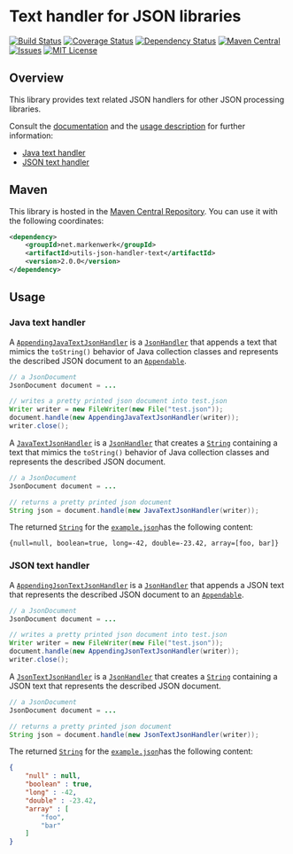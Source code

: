 # Text handler for JSON libraries

[![Build Status](https://travis-ci.org/markenwerk/java-utils-json-handler-text.svg?branch=master)](https://travis-ci.org/markenwerk/java-utils-json-handler-text)
[![Coverage Status](https://coveralls.io/repos/github/markenwerk/java-utils-json-handler-text/badge.svg?branch=master)](https://coveralls.io/github/markenwerk/java-utils-json-handler-text?branch=master)
[![Dependency Status](https://www.versioneye.com/user/projects/571e4e29fcd19a005185676f/badge.svg)](https://www.versioneye.com/user/projects/571e4e29fcd19a005185676f)
[![Maven Central](https://maven-badges.herokuapp.com/maven-central/net.markenwerk/utils-json-handler-text/badge.svg)](https://maven-badges.herokuapp.com/maven-central/net.markenwerk/utils-json-handler-text)
[![Issues](https://img.shields.io/github/issues/markenwerk/java-utils-json-handler-text.svg)](https://github.com/markenwerk/java-utils-json-handler-text/issues)
[![MIT License](https://img.shields.io/badge/license-MIT-brightgreen.svg)](https://github.com/markenwerk/java-utils-json-handler-text/blob/master/LICENSE)

## Overview

This library provides text related JSON handlers for other JSON processing libraries.

Consult the [documentation](http://markenwerk.github.io/java-utils-json-handler-xml/javadoc/index.html) and the [usage description](#usage) for further information:

- [Java text handler](#java-text-handler)
- [JSON text handler](#json-text-handler)

## Maven

This library is hosted in the [Maven Central Repository](https://maven-badges.herokuapp.com/maven-central/net.markenwerk/utils-json-handler-text). You can use it with the following coordinates:

```xml
<dependency>
	<groupId>net.markenwerk</groupId>
	<artifactId>utils-json-handler-text</artifactId>
	<version>2.0.0</version>
</dependency>
```
 
## Usage

### Java text handler

A [`AppendingJavaTextJsonHandler`][AppendingJavaTextJsonHandler] is a [`JsonHandler`][JsonHandler] that appends a text that mimics the `toString()` behavior of Java collection classes and represents the described JSON document to an [`Appendable`][Appendable]. 

```java
// a JsonDocument
JsonDocument document = ...

// writes a pretty printed json document into test.json  
Writer writer = new FileWriter(new File("test.json"));
document.handle(new AppendingJavaTextJsonHandler(writer));
writer.close();
```

A [`JavaTextJsonHandler`][JavaTextJsonHandler] is a [`JsonHandler`][JsonHandler] that creates a [`String`][String] containing a text that mimics the `toString()` behavior of Java collection classes and represents the described JSON document. 

```java
// a JsonDocument
JsonDocument document = ...

// returns a pretty printed json document  
String json = document.handle(new JavaTextJsonHandler(writer));
```

The returned [`String`][String] for the [`example.json`](https://gist.github.com/toKrause/208992e7625f0b8a9d04e7283f09fc26)has the following content:

```
{null=null, boolean=true, long=-42, double=-23.42, array=[foo, bar]}
```

### JSON text handler

A [`AppendingJsonTextJsonHandler`][AppendingJsonTextJsonHandler] is a [`JsonHandler`][JsonHandler] that appends a JSON text that represents the described JSON document to an [`Appendable`][Appendable]. 

```java
// a JsonDocument
JsonDocument document = ...

// writes a pretty printed json document into test.json  
Writer writer = new FileWriter(new File("test.json"));
document.handle(new AppendingJsonTextJsonHandler(writer));
writer.close();
```

A [`JsonTextJsonHandler`][JsonTextJsonHandler] is a [`JsonHandler`][JsonHandler] that creates a [`String`][String] containing a JSON text that represents the described JSON document. 

```java
// a JsonDocument
JsonDocument document = ...

// returns a pretty printed json document  
String json = document.handle(new JsonTextJsonHandler(writer));
```

The returned [`String`][String] for the [`example.json`](https://gist.github.com/toKrause/208992e7625f0b8a9d04e7283f09fc26)has the following content:

```json
{
    "null" : null,
    "boolean" : true,
    "long" : -42,
    "double" : -23.42,
    "array" : [
        "foo",
        "bar"
    ]
}
```

[AppendingJavaTextJsonHandler]: https://markenwerk.github.io/java-utils-json-handler-text/index.html?net/markenwerk/utils/json/common/handler/text/AppendingJavaTextJsonHandler.html
[AppendingJsonTextJsonHandler]: https://markenwerk.github.io/java-utils-json-handler-text/index.html?net/markenwerk/utils/json/common/handler/text/AppendingJsonTextJsonHandler.html
[JavaTextJsonHandler]: https://markenwerk.github.io/java-utils-json-handler-text/index.html?net/markenwerk/utils/json/common/handler/text/JavaTextJsonHandler.html
[JsonTextJsonHandler]: https://markenwerk.github.io/java-utils-json-handler-text/index.html?net/markenwerk/utils/json/common/handler/text/JsonTextJsonHandler.html

[JsonHandler]: https://markenwerk.github.io/java-utils-json-handler/index.html?net/markenwerk/utils/json/handler/JsonHandler.html

[Appendable]: https://docs.oracle.com/javase/8/docs/api/index.html?java/lang/Appendable.html
[String]: https://docs.oracle.com/javase/8/docs/api/index.html?java/lang/String.html

